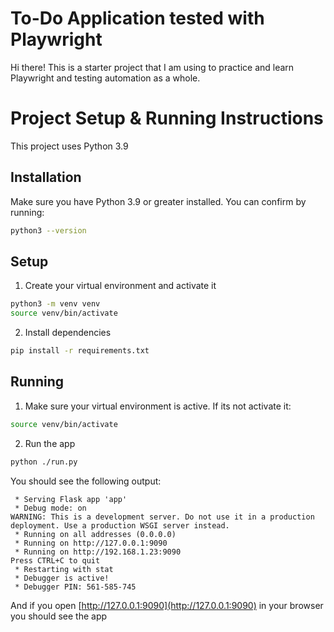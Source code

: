 # To-Do Application tested with Playwright

Hi there! This is a starter project that I am using to practice and learn Playwright and testing automation as a whole. 

# Project Setup & Running Instructions

This project uses Python 3.9
## Installation

Make sure you have Python 3.9 or greater installed. You can confirm by running:

```bash
python3 --version
```

## Setup

1. Create your virtual environment and activate it
```bash
python3 -m venv venv
source venv/bin/activate
```
2. Install dependencies
```bash
pip install -r requirements.txt 
```

## Running
1. Make sure your virtual environment is active. If its not activate it:
```bash
source venv/bin/activate 
```
2. Run the app
```bash
python ./run.py
```

You should see the following output:
```
 * Serving Flask app 'app'
 * Debug mode: on
WARNING: This is a development server. Do not use it in a production deployment. Use a production WSGI server instead.
 * Running on all addresses (0.0.0.0)
 * Running on http://127.0.0.1:9090
 * Running on http://192.168.1.23:9090
Press CTRL+C to quit
 * Restarting with stat
 * Debugger is active!
 * Debugger PIN: 561-585-745
```

And if you open [http://127.0.0.1:9090](http://127.0.0.1:9090) in your browser you should see the app
